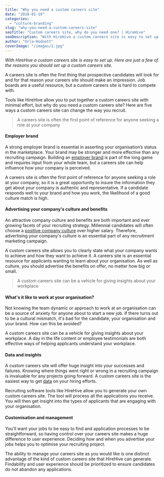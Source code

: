 ```yaml
---
title: "Why you need a custom careers site"
date: "2018-01-19"
categories:
  - "culture-branding"
slug: "why-you-need-a-custom-careers-site"
seoTitle: "Custom careers site, why do you need one? | HireHive"
seoDescription: "With HireHive a custom careers site is easy to set up. Here are just a few of the reasons you should set up a custom careers site."
author: "Orla-Hodnett"
coverImage: "/images/1.jpg"
---
```


_With HireHive a custom careers site is easy to set up. Here are just a few of the reasons you should set up a custom careers site._

A careers site is often the first thing that prospective candidates will look for and for that reason your careers site should make an impression. Job boards are a useful resource, but a custom careers site is hard to compete with.

Tools like HireHive allow you to put together a custom careers site with minimal effort, but why do you need a custom careers site? Here are five ways a custom careers site can change the way you recruit.

> A careers site is often the first point of reference for anyone seeking a role at your company

#### **Employer brand**

A strong employer brand is essential in asserting your organisation’s status in the marketplace. Your brand may be stronger and more effective than any recruiting campaign. Building an [employer brand](https://hirehive.com/building-your-employer-brand-for-recruiting/) is part of the long game and requires input from your whole team, but a careers site can help influence how your company is perceived.

A careers site is often the first point of reference for anyone seeking a role at your company, so it is a great opportunity to insure the information they get about your company is authentic and representative. If a candidate responds well to your brand and how you work, the likelihood of a good culture match is high.

#### **Advertising your company's culture and benefits**

An attractive company culture and benefits are both important and ever growing facets of your recruiting strategy. Millennial candidates will often choose a [positive company culture](https://www.forbes.com/sites/larryalton/2017/06/20/how-millennials-are-reshaping-whats-important-in-corporate-culture/#77f659e52dfb) over higher salary. Therefore, advertising your company's culture is an essential part of any recruitment marketing campaign.

A custom careers site allows you to clearly state what your company wants to achieve and how they want to achieve it. A careers site is an essential resource for applicants wanting to learn about your organisation. As well as culture, you should advertise the benefits on offer, no matter how big or small.

> A custom careers site can be a vehicle for giving insights about your workplace

#### **What's it like to work at your organisation?**

Not knowing the team dynamic or approach to work at an organisation can be a source of anxiety for anyone about to start a new job. If there turns out to be a cultural mismatch, it's bad for the candidate, your organisation and your brand. How can this be avoided?

A custom careers site can be a vehicle for giving insights about your workplace. A day in the life content or employee testimonials are both effective ways of helping applicants understand your workplace.

#### **Data and insights**

A custom careers site will offer huge insight into your successes and failures. Knowing where things went right or wrong in a recruiting campaign is invaluable for any projects going forward. A custom careers site is the easiest way to get [data](https://hirehive.com/big-bad-world-metrics/) on your hiring efforts.

Recruiting software tools like HireHive allow you to generate your own custom careers site. The tool will process all the applications you receive. You will then get insight into the types of applicants that are engaging with your organisation.

#### **Customisation and management**

You'll want your jobs to be easy to find and application processes to be straightforward, so having control over your careers site makes a huge difference to user experience. Deciding how and when you advertise your jobs helps you to optimise your recruiting project.

The ability to manage your careers site as you would like is one distinct advantage of the kind of custom careers site that HireHive can generate. Findability and user experience should be prioritized to ensure candidates do not abandon any applications.

